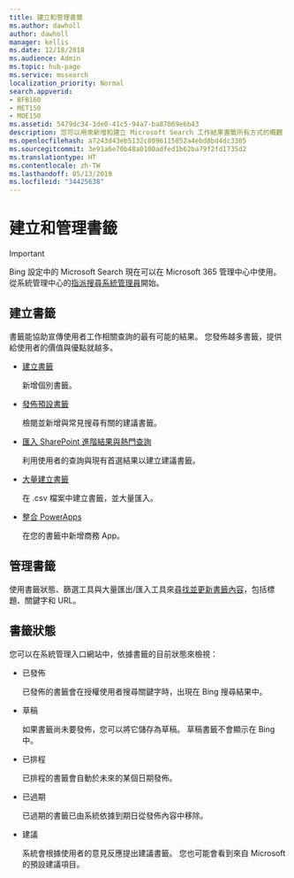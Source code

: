 ```yaml
---
title: 建立和管理書籤
ms.author: dawholl
author: dawholl
manager: kellis
ms.date: 12/18/2018
ms.audience: Admin
ms.topic: hub-page
ms.service: mssearch
localization_priority: Normal
search.appverid:
- BFB160
- MET150
- MOE150
ms.assetid: 5479dc34-3de0-41c5-94a7-ba87069e6b43
description: 您可以用來新增和建立 Microsoft Search 工作結果書籤所有方式的概觀
ms.openlocfilehash: a7243d43eb5132c8096115852a4ebd8bd4dc3305
ms.sourcegitcommit: 3e91a6e70b48a0100adfed1b62ba79f2fd1735d2
ms.translationtype: HT
ms.contentlocale: zh-TW
ms.lasthandoff: 05/13/2019
ms.locfileid: "34425638"
---
```

# <a name="create-and-manage-bookmarks"></a>建立和管理書籤

> [!IMPORTANT]
> Bing 設定中的 Microsoft Search 現在可以在 Microsoft 365 管理中心中使用。 從系統管理中心的[指派搜尋系統管理員](https://docs.microsoft.com/zh-TW/microsoftsearch/setup-microsoft-search#step-2-assign-search-admin-and-search-editor)開始。
    
## <a name="create-bookmarks"></a>建立書籤

書籤能協助宣傳使用者工作相關查詢的最有可能的結果。 您發佈越多書籤，提供給使用者的價值與優點就越多。
  
- [建立書籤](create-bookmarks.md)
    
    新增個別書籤。
    
- [發佈預設書籤](publish-default-bookmarks.md)
    
    檢閱並新增與常見搜尋有關的建議書籤。
    
- [匯入 SharePoint 進階結果與熱門查詢](import-sharepoint-promoted-results-and-top-queries.md)
    
    利用使用者的查詢與現有首選結果以建立建議書籤。
    
- [大量建立書籤](bulk-create-bookmarks.md)
    
    在 .csv 檔案中建立書籤，並大量匯入。
    
- [整合 PowerApps](integrate-powerapps.md)
    
    在您的書籤中新增商務 App。
    
## <a name="manage-bookmarks"></a>管理書籤

使用書籤狀態、篩選工具與大量匯出/匯入工具來[尋找並更新書籤內容](manage-bookmarks.md)，包括標題、關鍵字和 URL。
  
## <a name="bookmark-status"></a>書籤狀態

您可以在系統管理入口網站中，依據書籤的目前狀態來檢視：
  
- 已發佈
    
    已發佈的書籤會在授權使用者搜尋關鍵字時，出現在 Bing 搜尋結果中。
    
- 草稿
    
    如果書籤尚未要發佈，您可以將它儲存為草稿。 草稿書籤不會顯示在 Bing 中。
    
- 已排程
    
    已排程的書籤會自動於未來的某個日期發佈。
    
- 已過期
    
    已過期的書籤已由系統依據到期日從發佈內容中移除。
    
- 建議
    
    系統會根據使用者的意見反應提出建議書籤。 您也可能會看到來自 Microsoft 的預設建議項目。

  

